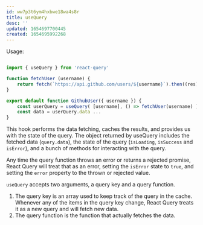 ```yaml
---
id: ww7p3t6ym4hxbwe18wa4s8r
title: useQuery
desc: ''
updated: 1654697700445
created: 1654695992268
---
```


Usage:

```jsx

import { useQuery } from 'react-query'

function fetchUser (username) { 
    return fetch(`https://api.github.com/users/${username}`).then((res) => res.json()) 
}

export default function GithubUser({ username }) { 
    const userQuery = useQuery( [username], () => fetchUser(username) ); 
    const data = userQuery.data ... 
}
```

This hook performs the data fetching, caches the results, and provides us with the state of the query. The object returned by useQuery includes the fetched data (`query.data`), the state of the query (`isLoading`, `isSuccess` and `isError`), and a bunch of methods for interacting with the query.

Any time the query function throws an error or returns a rejected promise, React Query will treat that as an error, setting the `isError` state to `true`, and setting the `error` property to the thrown or rejected value.

`useQuery` accepts two arguments, a query key and a query function.

1. The query key is an array used to keep track of the query in the cache. Whenever any of the items in the query key change, React Query treats it as a new query and will fetch new data.
2. The query function is the function that actually fetches the data.
